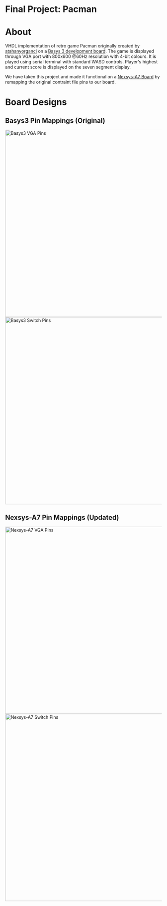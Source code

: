 # **Final Project: Pacman** 

# About
VHDL implementation of retro game Pacman originally created by [atahanyorganci](https://github.com/atahanyorganci/pacman-in-vhdl) on a [Basys 3 development board](https://digilent.com/reference/_media/basys3:basys3_rm.pdf). The game is displayed through VGA port with 800x600 @60Hz resolution with 4-bit colours. It is played using serial terminal with standard WASD controls. Player's highest and current score is displayed on the seven segment display.

We have taken this project and made it functional on a [Nexsys-A7 Board](https://digilent.com/reference/programmable-logic/nexys-a7/reference-manual) by remapping the original contraint file pins to our board.

# Board Designs

## Basys3 Pin Mappings (Original)
<img src="https://user-images.githubusercontent.com/45573682/165873479-489dd682-78ca-4340-b811-633724ea3e8a.JPG" alt="Basys3 VGA Pins" title="Basys3 VGA Pins" height="600"> <img src="https://user-images.githubusercontent.com/45573682/165876145-eba6e037-af23-42bd-a075-4b49fe47e3f3.JPG" alt="Basys3 Switch Pins" title="Basys3 Switch Pins" height="600">


## **Nexsys-A7 Pin Mappings** (Updated)
<img src="https://user-images.githubusercontent.com/45573682/165873472-0c0829a8-c2c0-4382-b819-7ff2d260bbc3.JPG" alt="Nexsys-A7 VGA Pins" title="Nexsys VGA Pins" height="600"> <img src="https://user-images.githubusercontent.com/45573682/165876356-bd2aafcf-7489-4db6-8a32-fef03903e1a9.JPG" alt="Nexsys-A7 Switch Pins" title="Nexsys Switch Pins" height="600"> 
